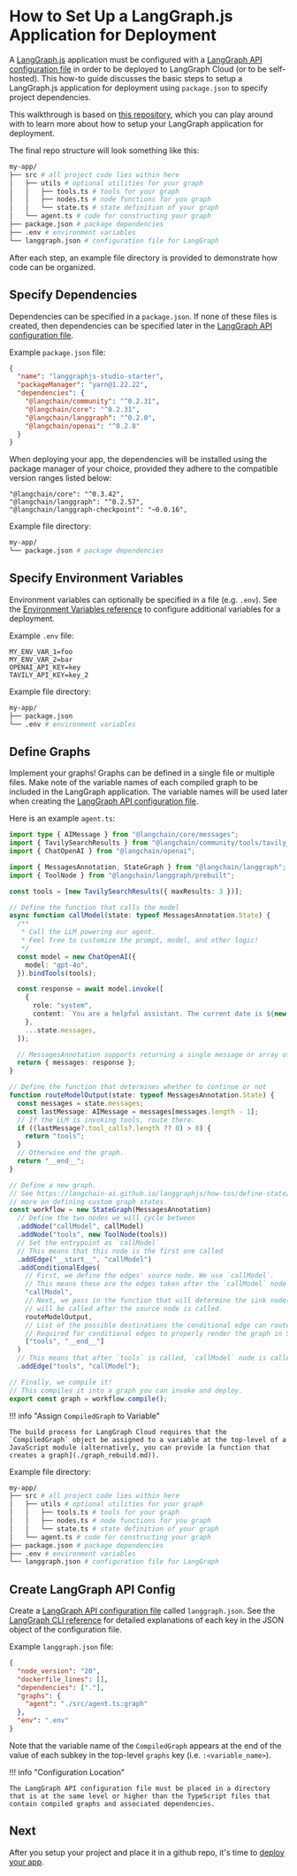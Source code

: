 # How to Set Up a LangGraph.js Application for Deployment

A [LangGraph.js](https://langchain-ai.github.io/langgraphjs/) application must be configured with a [LangGraph API configuration file](../reference/cli.md#configuration-file) in order to be deployed to LangGraph Cloud (or to be self-hosted). This how-to guide discusses the basic steps to setup a LangGraph.js application for deployment using `package.json` to specify project dependencies.

This walkthrough is based on [this repository](https://github.com/langchain-ai/langgraphjs-studio-starter), which you can play around with to learn more about how to setup your LangGraph application for deployment.

The final repo structure will look something like this:

```bash
my-app/
├── src # all project code lies within here
│   ├── utils # optional utilities for your graph
│   │   ├── tools.ts # tools for your graph
│   │   ├── nodes.ts # node functions for you graph
│   │   └── state.ts # state definition of your graph
│   └── agent.ts # code for constructing your graph
├── package.json # package dependencies
├── .env # environment variables
└── langgraph.json # configuration file for LangGraph
```

After each step, an example file directory is provided to demonstrate how code can be organized.

## Specify Dependencies

Dependencies can be specified in a `package.json`. If none of these files is created, then dependencies can be specified later in the [LangGraph API configuration file](#create-langgraph-api-config).

Example `package.json` file:

```json
{
  "name": "langgraphjs-studio-starter",
  "packageManager": "yarn@1.22.22",
  "dependencies": {
    "@langchain/community": "^0.2.31",
    "@langchain/core": "^0.2.31",
    "@langchain/langgraph": "^0.2.0",
    "@langchain/openai": "^0.2.8"
  }
}
```

When deploying your app, the dependencies will be installed using the package manager of your choice, provided they adhere to the compatible version ranges listed below:

```
"@langchain/core": "^0.3.42",
"@langchain/langgraph": "^0.2.57",
"@langchain/langgraph-checkpoint": "~0.0.16",
```

Example file directory:

```bash
my-app/
└── package.json # package dependencies
```

## Specify Environment Variables

Environment variables can optionally be specified in a file (e.g. `.env`). See the [Environment Variables reference](../reference/env_var.md) to configure additional variables for a deployment.

Example `.env` file:

```
MY_ENV_VAR_1=foo
MY_ENV_VAR_2=bar
OPENAI_API_KEY=key
TAVILY_API_KEY=key_2
```

Example file directory:

```bash
my-app/
├── package.json
└── .env # environment variables
```

## Define Graphs

Implement your graphs! Graphs can be defined in a single file or multiple files. Make note of the variable names of each compiled graph to be included in the LangGraph application. The variable names will be used later when creating the [LangGraph API configuration file](../reference/cli.md#configuration-file).

Here is an example `agent.ts`:

```ts
import type { AIMessage } from "@langchain/core/messages";
import { TavilySearchResults } from "@langchain/community/tools/tavily_search";
import { ChatOpenAI } from "@langchain/openai";

import { MessagesAnnotation, StateGraph } from "@langchain/langgraph";
import { ToolNode } from "@langchain/langgraph/prebuilt";

const tools = [new TavilySearchResults({ maxResults: 3 })];

// Define the function that calls the model
async function callModel(state: typeof MessagesAnnotation.State) {
  /**
   * Call the LLM powering our agent.
   * Feel free to customize the prompt, model, and other logic!
   */
  const model = new ChatOpenAI({
    model: "gpt-4o",
  }).bindTools(tools);

  const response = await model.invoke([
    {
      role: "system",
      content: `You are a helpful assistant. The current date is ${new Date().getTime()}.`,
    },
    ...state.messages,
  ]);

  // MessagesAnnotation supports returning a single message or array of messages
  return { messages: response };
}

// Define the function that determines whether to continue or not
function routeModelOutput(state: typeof MessagesAnnotation.State) {
  const messages = state.messages;
  const lastMessage: AIMessage = messages[messages.length - 1];
  // If the LLM is invoking tools, route there.
  if ((lastMessage?.tool_calls?.length ?? 0) > 0) {
    return "tools";
  }
  // Otherwise end the graph.
  return "__end__";
}

// Define a new graph.
// See https://langchain-ai.github.io/langgraphjs/how-tos/define-state/#getting-started for
// more on defining custom graph states.
const workflow = new StateGraph(MessagesAnnotation)
  // Define the two nodes we will cycle between
  .addNode("callModel", callModel)
  .addNode("tools", new ToolNode(tools))
  // Set the entrypoint as `callModel`
  // This means that this node is the first one called
  .addEdge("__start__", "callModel")
  .addConditionalEdges(
    // First, we define the edges' source node. We use `callModel`.
    // This means these are the edges taken after the `callModel` node is called.
    "callModel",
    // Next, we pass in the function that will determine the sink node(s), which
    // will be called after the source node is called.
    routeModelOutput,
    // List of the possible destinations the conditional edge can route to.
    // Required for conditional edges to properly render the graph in Studio
    ["tools", "__end__"]
  )
  // This means that after `tools` is called, `callModel` node is called next.
  .addEdge("tools", "callModel");

// Finally, we compile it!
// This compiles it into a graph you can invoke and deploy.
export const graph = workflow.compile();
```

!!! info "Assign `CompiledGraph` to Variable"

    The build process for LangGraph Cloud requires that the `CompiledGraph` object be assigned to a variable at the top-level of a JavaScript module (alternatively, you can provide [a function that creates a graph](./graph_rebuild.md)).

Example file directory:

```bash
my-app/
├── src # all project code lies within here
│   ├── utils # optional utilities for your graph
│   │   ├── tools.ts # tools for your graph
│   │   ├── nodes.ts # node functions for you graph
│   │   └── state.ts # state definition of your graph
│   └── agent.ts # code for constructing your graph
├── package.json # package dependencies
├── .env # environment variables
└── langgraph.json # configuration file for LangGraph
```

## Create LangGraph API Config

Create a [LangGraph API configuration file](../reference/cli.md#configuration-file) called `langgraph.json`. See the [LangGraph CLI reference](../reference/cli.md#configuration-file) for detailed explanations of each key in the JSON object of the configuration file.

Example `langgraph.json` file:

```json
{
  "node_version": "20",
  "dockerfile_lines": [],
  "dependencies": ["."],
  "graphs": {
    "agent": "./src/agent.ts:graph"
  },
  "env": ".env"
}
```

Note that the variable name of the `CompiledGraph` appears at the end of the value of each subkey in the top-level `graphs` key (i.e. `:<variable_name>`).

!!! info "Configuration Location"

    The LangGraph API configuration file must be placed in a directory that is at the same level or higher than the TypeScript files that contain compiled graphs and associated dependencies.

## Next

After you setup your project and place it in a github repo, it's time to [deploy your app](./cloud.md).
